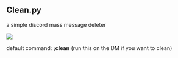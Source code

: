 ## Clean.py
a simple discord mass message deleter

![](https://i.imgur.com/4uqK2MC.png)

default command: **;clean** (run this on the DM if you want to clean)
